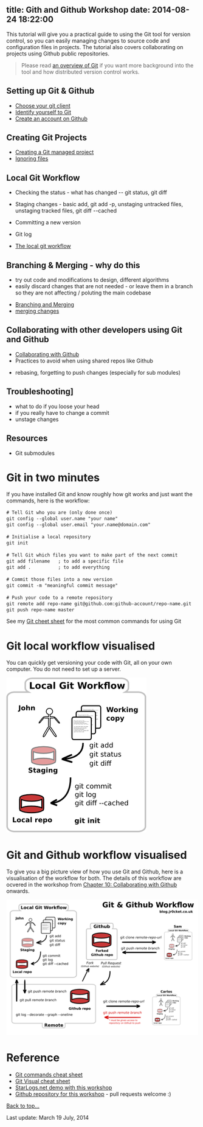 title: Gith and Github Workshop
date: 2014-08-24 18:22:00
---

This tutorial will give you a practical guide to using the Git tool for version control, so you can easily managing changes to source code and configuration files in projects.  The tutorial also covers collaborating on projects using Github public repositories.  

> Please read [an overview of Git](overview-of-git.html) if you want more background into the tool and how distributed version control works.

## Setting up Git & Github 
- [Choose your git client](choose-your-git-client.html)
- [Identify yourself to Git](identify-yourself-to-git.html)
- [Create an account on Github](create-account-on-github.html)



## Creating Git Projects
* [Creating a Git managed project](creating-a-git-managed-project.html)
* [Ignoring files](ignoring-files.html)


## Local Git Workflow
* Checking the status - what has changed -- git status, git diff 
* Staging changes  - basic add, git add -p, unstaging untracked files, unstaging tracked files, git diff --cached 
* Committing a new version 
* Git log 

* [The local git workflow](local-git-workflow.html)


## Branching & Merging  - why do this
- try out code and modifications to design, different algorithms 
- easily discard changes that are not needed - or leave them in a branch so they are not affecting / poluting the main codebase

* [Branching and Merging](branch-and-merge.html)
* [merging changes](merging-changes.html)



## Collaborating with other developers using Git and Github 
* [Collaborating with Github](collaborating-with-github.html)
* Practices to avoid when using shared repos like Github
- rebasing, forgetting to push changes (especially for sub modules)


## Troubleshooting]
- what to do if you loose your head 
- if you really have to change a commit
- unstage changes


## Resources 
 * Git submodules


# Git in two minutes 

If you have installed Git and know roughly how git works and just want the commands, here is the workflow:

    # Tell Git who you are (only done once)
    git config --global user.name "your name"
    git config --global user.email "your.name@domain.com"

    # Initialise a local repository
    git init
    
    # Tell Git which files you want to make part of the next commit
    git add filename   ; to add a specific file
    git add .          ; to add everything
    
    # Commit those files into a new version 
    git commit -m "meaningful commit message"
    
    # Push your code to a remote repository
    git remote add repo-name git@github.com:github-account/repo-name.git
    git push repo-name master
 
 See my [Git cheet sheet](/developer-guides/git-quickstart-guide.png) for the most common commands for using Git

# Git local workflow visualised 

You can quickly get versioning your code with Git, all on your own computer.  You do not need to set up a server.

<img class="img-code" src="images/git-local-workflow.png">

# Git and Github workflow visualised

To give you a big picture view of how you use Git and Github, here is a visualisation of the workflow for both.  The details of this workflow are ocvered in the workshop from [Chapter 10: Collaborating with Github](chapter10-collaborating-with-github.html) onwards.

<img class="img-code" src="images/git-and-github-workflow.png">

# Reference

* [Git commands cheat sheet](https://na1.salesforce.com/help/doc/en/salesforce_git_developer_cheatsheet.pdf)
* [Git Visual cheat sheet](http://ndpsoftware.com/git-cheatsheet.html)
* [StarLogs.net demo with this workshop](http://starlogs.net/#salesforce-heroku-workshops/git-and-github-workshop)
* [Github repository for this workshop](http://jr0cket.github.io/jr0cket.github.io-hexo/) - pull requests welcome :)

[Back to top...](#top)

Last update: March 19 July, 2014

